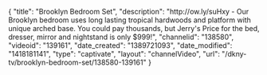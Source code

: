 {
    "title": "Brooklyn Bedroom Set",
    "description": "http:\/\/ow.ly\/suHxy - Our Brooklyn bedroom uses long lasting tropical hardwoods and platform with unique arched base. You could pay thousands, but Jerry's Price for the bed, dresser, mirror and nightstand is only $999!",
    "channelid": "138580",
    "videoid": "139161",
    "date_created": "1389721093",
    "date_modified": "1418181141",
    "type": "captivate",
    "layout": "channelVideo",
    "url": "\/dkny-tv\/brooklyn-bedroom-set\/138580-139161"
}